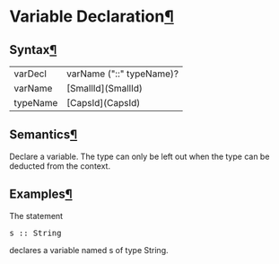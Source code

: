 <a name="Variable-Declaration"></a>

# Variable Declaration[¶](#Variable-Declaration)

<a name="Syntax"></a>

## Syntax[¶](#Syntax)

<table>

<tbody>

<tr>

<td>varDecl  
</td>

<td>varName ("::" typeName)?  
</td>

</tr>

<tr>

<td>varName  
</td>

<td>[SmallId](SmallId)  
</td>

</tr>

<tr>

<td>typeName  
</td>

<td>[CapsId](CapsId)  
</td>

</tr>

</tbody>

</table>

<a name="Semantics"></a>

## Semantics[¶](#Semantics)

Declare a variable. The type can only be left out when the type can be deducted from the context.

<a name="Examples"></a>

## Examples[¶](#Examples)

The statement  

<pre>s :: String
</pre>

declares a variable named s of type String.
